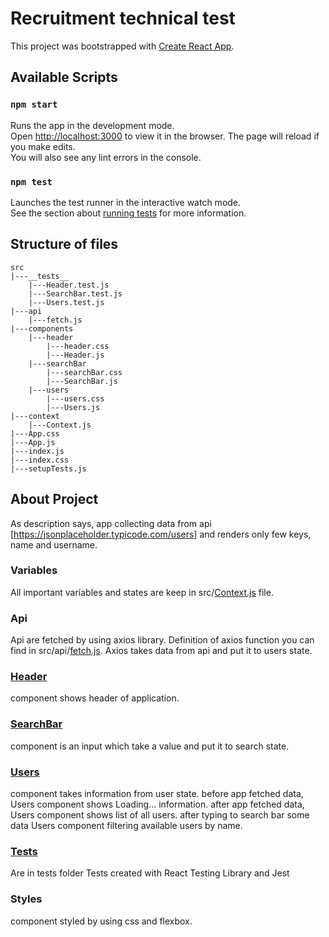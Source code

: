 # Recruitment technical test

This project was bootstrapped with [Create React App](https://github.com/facebook/create-react-app).

## Available Scripts

### `npm start`

Runs the app in the development mode.\
Open [http://localhost:3000](http://localhost:3000) to view it in the browser.
The page will reload if you make edits.\
You will also see any lint errors in the console.

### `npm test`

Launches the test runner in the interactive watch mode.\
See the section about [running tests](https://facebook.github.io/create-react-app/docs/running-tests) for more information.

## Structure of files

    src
    |---__tests__
        |---Header.test.js
        |---SearchBar.test.js
        |---Users.test.js
    |---api
        |---fetch.js
    |---components
        |---header
            |---header.css
            |---Header.js
        |---searchBar
            |---searchBar.css
            |---SearchBar.js
        |---users
            |---users.css
            |---Users.js
    |---context
        |---Context.js
    |---App.css
    |---App.js
    |---index.js
    |---index.css
    |---setupTests.js

## About Project

As description says, app collecting data from api [https://jsonplaceholder.typicode.com/users] and renders only few keys, name and username.

### Variables
All important variables and states are keep in src/[Context.js](https://github.com/TomaszBeben/rekrutacja/blob/main/src/context/Context.js) file.

### Api
Api are fetched by using axios library.
Definition of axios function you can find in src/api/[fetch.js](https://github.com/TomaszBeben/rekrutacja/blob/main/src/api/fetch.js).
Axios takes data from api and put it to users state.

### [Header](https://github.com/TomaszBeben/rekrutacja/blob/main/src/components/header/Header.js)
component shows header of application.

### [SearchBar](https://github.com/TomaszBeben/rekrutacja/blob/main/src/components/searchBar/SearchBar.js)
component is an input which take a value and put it to search state.

### [Users](https://github.com/TomaszBeben/rekrutacja/blob/main/src/components/users/Users.js)
component takes information from user state.
before app fetched data, Users component shows Loading... information.
after app fetched data, Users component shows list of all users.
after typing to search bar some data Users component filtering available users by name.

### [Tests](https://github.com/TomaszBeben/rekrutacja/tree/main/src/__tests__)
Are in tests folder
Tests created with React Testing Library and Jest

### Styles
component styled by using css and flexbox.